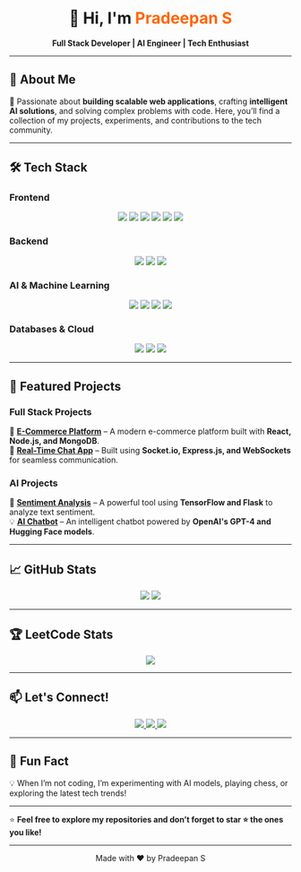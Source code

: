 <h1 align="center"> 
  👋 Hi, I'm <span style="color:#ff6600">Pradeepan S</span>
</h1>

<p align="center">
  <strong>Full Stack Developer | AI Engineer | Tech Enthusiast</strong>
</p>

---

## 🚀 About Me  
🎯 Passionate about **building scalable web applications**, crafting **intelligent AI solutions**, and solving complex problems with code. Here, you’ll find a collection of my projects, experiments, and contributions to the tech community.

---

## 🛠 Tech Stack  

### **Frontend**  
<p align="center">
  <img src="https://img.shields.io/badge/HTML5-E34F26?style=for-the-badge&logo=html5&logoColor=white" />
  <img src="https://img.shields.io/badge/CSS3-1572B6?style=for-the-badge&logo=css3&logoColor=white" />
  <img src="https://img.shields.io/badge/JavaScript-F7DF1E?style=for-the-badge&logo=javascript&logoColor=black" />
  <img src="https://img.shields.io/badge/React-61DAFB?style=for-the-badge&logo=react&logoColor=black" />
  <img src="https://img.shields.io/badge/Vue.js-4FC08D?style=for-the-badge&logo=vue.js&logoColor=white" />
  <img src="https://img.shields.io/badge/Tailwind_CSS-38B2AC?style=for-the-badge&logo=tailwind-css&logoColor=white" />
</p>

### **Backend**  
<p align="center">
  <img src="https://img.shields.io/badge/Node.js-339933?style=for-the-badge&logo=node.js&logoColor=white" />
  <img src="https://img.shields.io/badge/Express.js-000000?style=for-the-badge&logo=express&logoColor=white" />
  <img src="https://img.shields.io/badge/Python-3776AB?style=for-the-badge&logo=python&logoColor=white" />
</p>

### **AI & Machine Learning**  
<p align="center">
  <img src="https://img.shields.io/badge/TensorFlow-FF6F00?style=for-the-badge&logo=tensorflow&logoColor=white" />
  <img src="https://img.shields.io/badge/PyTorch-EE4C2C?style=for-the-badge&logo=pytorch&logoColor=white" />
  <img src="https://img.shields.io/badge/Scikit_Learn-F7931E?style=for-the-badge&logo=scikit-learn&logoColor=white" />
  <img src="https://img.shields.io/badge/OpenAI-412991?style=for-the-badge&logo=openai&logoColor=white" />
</p>

### **Databases & Cloud**  
<p align="center">
  <img src="https://img.shields.io/badge/MySQL-4479A1?style=for-the-badge&logo=mysql&logoColor=white" />
  <img src="https://img.shields.io/badge/MongoDB-47A248?style=for-the-badge&logo=mongodb&logoColor=white" />
  <img src="https://img.shields.io/badge/Azure-0089D6?style=for-the-badge&logo=microsoft-azure&logoColor=white" />
</p>

---

## 🌟 Featured Projects  

### **Full Stack Projects**  
🚀 **[E-Commerce Platform](#)** – A modern e-commerce platform built with **React, Node.js, and MongoDB**.  
💬 **[Real-Time Chat App](#)** – Built using **Socket.io, Express.js, and WebSockets** for seamless communication.  

### **AI Projects**  
🤖 **[Sentiment Analysis](#)** – A powerful tool using **TensorFlow and Flask** to analyze text sentiment.  
💡 **[AI Chatbot](#)** – An intelligent chatbot powered by **OpenAI's GPT-4 and Hugging Face models**.  

---

## 📈 GitHub Stats  
<p align="center">
  <img src="https://github-readme-stats.vercel.app/api?username=pradeepan02&show_icons=true&theme=radical&include_all_commits=true" />
  <img src="https://github-readme-stats.vercel.app/api/top-langs/?username=pradeepan02&layout=compact&theme=radical" />
</p>

---

## 🏆 LeetCode Stats  
<p align="center">
  <img src="https://leetode-stats.vercel.app/api?username=pradeepan02&theme=dark" />
</p>

---

## 📫 Let's Connect!  

<p align="center">
  <a href="https://linkedin.com/in/yourprofile">
    <img src="https://img.shields.io/badge/LinkedIn-0077B5?style=for-the-badge&logo=linkedin&logoColor=white" />
  </a>
  <a href="https://twitter.com/yourhandle">
    <img src="https://img.shields.io/badge/Twitter-1DA1F2?style=for-the-badge&logo=twitter&logoColor=white" />
  </a>
  <a href="mailto:youremail@example.com">
    <img src="https://img.shields.io/badge/Email-D14836?style=for-the-badge&logo=gmail&logoColor=white" />
  </a>
</p>

---

## 🎉 Fun Fact  
💡 When I’m not coding, I’m experimenting with AI models, playing chess, or exploring the latest tech trends!  

---

⭐️ **Feel free to explore my repositories and don’t forget to star ⭐ the ones you like!**  

---

<p align="center">Made with ❤️ by Pradeepan S</p>
